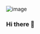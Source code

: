 ![image](https://user-images.githubusercontent.com/59772527/141652568-ad2ce92a-41bb-4aee-be5d-1d7d2690153d.png)

### Hi there 👋

<!--
**MustafaUnluCodes/MustafaUnluCodes** is a ✨ _special_ ✨ repository because its `README.md` (this file) appears on your GitHub profile.

Here are some ideas to get you started:

- 🔭 I’m currently working on ...
- 🌱 I’m currently learning ...
- 👯 I’m looking to collaborate on ...
- 🤔 I’m looking for help with ...
- 💬 Ask me about ...
- 📫 How to reach me: ...
- 😄 Pronouns: ...
- ⚡ Fun fact: ...
-->
